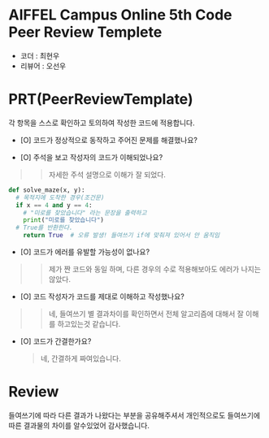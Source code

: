 # AIFFEL Campus Online 5th Code Peer Review Templete
- 코더 : 최현우
- 리뷰어 : 오선우


# PRT(PeerReviewTemplate) 
각 항목을 스스로 확인하고 토의하여 작성한 코드에 적용합니다.

- [O] 코드가 정상적으로 동작하고 주어진 문제를 해결했나요?
  
- [O] 주석을 보고 작성자의 코드가 이해되었나요? 
>> 자세한 주석 설명으로 이해가 잘 되었다. 

```python
def solve_maze(x, y):
  # 목적지에 도착한 경우(조건문)
  if x == 4 and y == 4:
    # "미로를 찾았습니다" 라는 문장을 출력하고
    print("미로를 찾았습니다")
  # True를 반환한다.
    return True  # 오류 발생! 들여쓰기 if에 맞춰져 있어서 안 움직임
```
   
- [O] 코드가 에러를 유발할 가능성이 없나요?
>> 제가 짠 코드와 동일 하며, 다른 경우의 수로 적용해보아도 에러가 나지는 않았다. 

- [O] 코드 작성자가 코드를 제대로 이해하고 작성했나요?
>> 네, 들여쓰기 별 결과차이를 확인하면서 전체 알고리즘에 대해서 잘 이해를 하고있는것 같습니다. 

- [O] 코드가 간결한가요?
  > 네, 간결하게 짜여있습니다. 



# Review
  들여쓰기에 따라 다른 결과가 나왔다는 부분을 공유해주셔서 개인적으로도 들여쓰기에 따른 결과물의 차이를 알수있었어 감사했습니다. 
